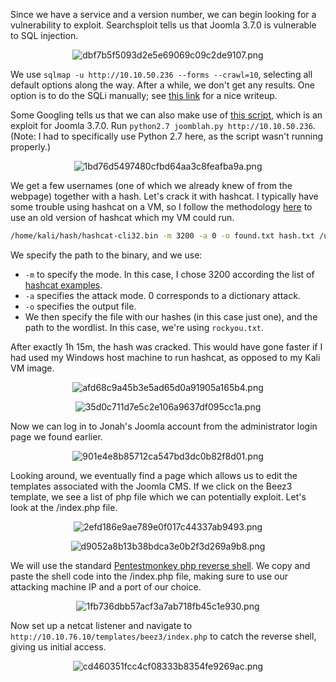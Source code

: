 Since we have a service and a version number, we can begin looking for a vulnerability to exploit. Searchsploit tells us that Joomla 3.7.0 is vulnerable to SQL injection.

<center>

![dbf7b5f5093d2e5e69069c09c2de9107.png](../../_resources/dbf7b5f5093d2e5e69069c09c2de9107.png)

</center>

We use ``sqlmap -u http://10.10.50.236 --forms --crawl=10``, selecting all default options along the way. After a while, we don't get any results. One option is to do the SQLi manually; see [this link](https://github.com/hack3rman/TryHackMe/blob/master/Daily%20Bugle.md) for a nice writeup.

Some Googling tells us that we can also make use of [this script](https://github.com/XiphosResearch/exploits/tree/master/Joomblah), which is an exploit for Joomla 3.7.0. Run `python2.7 joomblah.py http://10.10.50.236`. (Note: I had to specifically use Python 2.7 here, as the script wasn't running properly.)

<center>

![1bd76d5497480cfbd64aa3c8feafba9a.png](../../_resources/1bd76d5497480cfbd64aa3c8feafba9a.png)

</center>

We get a few usernames (one of which we already knew of from the webpage) together with a hash. Let's crack it with hashcat. I typically have some trouble using hashcat on a VM,  so I follow the methodology [here](https://samsclass.info/123/proj10/p12-hashcat.htm) to use an old version of hashcat which my VM could run.

```bash
/home/kali/hash/hashcat-cli32.bin -m 3200 -a 0 -o found.txt hash.txt /usr/share/wordlists/rockyou.txt
```

We specify the path to the binary, and we use:
- `-m` to specify the mode. In this case, I chose 3200 according the list of [hashcat examples](https://hashcat.net/wiki/doku.php?id=example_hashes).
- `-a` specifies the attack mode. 0 corresponds to a dictionary attack.
- `-o` specifies the output file.
- We then specify the file with our hashes (in this case just one), and the path to the wordlist. In this case, we're using `rockyou.txt`.

After exactly 1h 15m, the hash was cracked. This would have gone faster if I had used my Windows host machine to run hashcat, as opposed to my Kali VM image.

<center>

![afd68c9a45b3e5ad65d0a91905a165b4.png](../../_resources/afd68c9a45b3e5ad65d0a91905a165b4.png)

![35d0c711d7e5c2e106a9637df095cc1a.png](../../_resources/35d0c711d7e5c2e106a9637df095cc1a.png)

</center>

Now we can log in to Jonah's Joomla account from the administrator login page we found earlier.

<center>

![901e4e8b85712ca547bd3dc0b82f8d01.png](../../_resources/901e4e8b85712ca547bd3dc0b82f8d01.png)

</center>

Looking around, we eventually find a page which allows us to edit the templates associated with the Joomla CMS. If we click on the Beez3 template, we see a list of php file which we can potentially exploit. Let's look at the /index.php file.

<center>

![2efd186e9ae789e0f017c44337ab9493.png](../../_resources/2efd186e9ae789e0f017c44337ab9493.png)

![d9052a8b13b38bdca3e0b2f3d269a9b8.png](../../_resources/d9052a8b13b38bdca3e0b2f3d269a9b8.png)

</center>

We will use the standard [Pentestmonkey php reverse shell](https://github.com/pentestmonkey/php-reverse-shell/blob/master/php-reverse-shell.php). We copy and paste the shell code into the /index.php file, making sure to use our attacking machine IP and a port of our choice.

<center>

![1fb736dbb57acf3a7ab718fb45c1e930.png](../../_resources/1fb736dbb57acf3a7ab718fb45c1e930.png)

</center>

Now set up a netcat listener and navigate to `http://10.10.76.10/templates/beez3/index.php` to catch the reverse shell, giving us initial access.

<center>

![cd460351fcc4cf08333b8354fe9269ac.png](../../_resources/cd460351fcc4cf08333b8354fe9269ac.png)

</center>